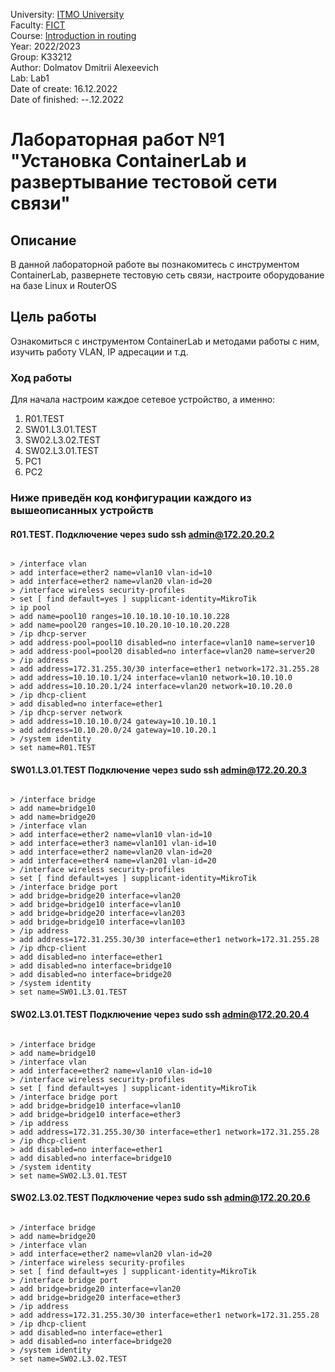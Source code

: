 University: [ITMO University](https://itmo.ru/ru/)  
Faculty: [FICT](https://fict.itmo.ru)  
Course: [Introduction in routing](https://github.com/itmo-ict-faculty/introduction-in-routing)  
Year: 2022/2023  
Group: K33212  
Author: Dolmatov Dmitrii Alexeevich  
Lab: Lab1  
Date of create: 16.12.2022  
Date of finished: --.12.2022  

# Лабораторная работ №1 "Установка ContainerLab и развертывание тестовой сети связи"  
## Описание  
В данной лабораторной работе вы познакомитесь с инструментом ContainerLab, развернете тестовую сеть связи, настроите оборудование на базе Linux и RouterOS
## Цель работы  
Ознакомиться с инструментом ContainerLab и методами работы с ним, изучить работу VLAN, IP адресации и т.д.
### Ход работы  
Для начала настроим каждое сетевое устройство, а именно:
1. R01.TEST
2. SW01.L3.01.TEST
3. SW02.L3.02.TEST
4. SW02.L3.01.TEST
5. PC1
6. PC2  
 
### Ниже приведён код конфигурации каждого из вышеописанных устройств
#### R01.TEST. Подключение через sudo ssh admin@172.20.20.2
<pre><code>
> /interface vlan  
> add interface=ether2 name=vlan10 vlan-id=10  
> add interface=ether2 name=vlan20 vlan-id=20  
> /interface wireless security-profiles  
> set [ find default=yes ] supplicant-identity=MikroTik  
> ip pool  
> add name=pool10 ranges=10.10.10.10-10.10.10.228  
> add name=pool20 ranges=10.10.20.10-10.10.20.228  
> /ip dhcp-server  
> add address-pool=pool10 disabled=no interface=vlan10 name=server10  
> add address-pool=pool20 disabled=no interface=vlan20 name=server20  
> /ip address  
> add address=172.31.255.30/30 interface=ether1 network=172.31.255.28  
> add address=10.10.10.1/24 interface=vlan10 network=10.10.10.0  
> add address=10.10.20.1/24 interface=vlan20 network=10.10.20.0  
> /ip dhcp-client  
> add disabled=no interface=ether1  
> /ip dhcp-server network  
> add address=10.10.10.0/24 gateway=10.10.10.1  
> add address=10.10.20.0/24 gateway=10.10.20.1  
> /system identity  
> set name=R01.TEST  
</code></pre>  

#### SW01.L3.01.TEST Подключение через sudo ssh admin@172.20.20.3 
<pre><code>  
> /interface bridge
> add name=bridge10  
> add name=bridge20  
> /interface vlan  
> add interface=ether2 name=vlan10 vlan-id=10  
> add interface=ether3 name=vlan101 vlan-id=10  
> add interface=ether2 name=vlan20 vlan-id=20    
> add interface=ether4 name=vlan201 vlan-id=20  
> /interface wireless security-profiles  
> set [ find default=yes ] supplicant-identity=MikroTik  
> /interface bridge port  
> add bridge=bridge20 interface=vlan20     
> add bridge=bridge10 interface=vlan10    
> add bridge=bridge20 interface=vlan203    
> add bridge=bridge10 interface=vlan103  
> /ip address  
> add address=172.31.255.30/30 interface=ether1 network=172.31.255.28  
> /ip dhcp-client  
> add disabled=no interface=ether1  
> add disabled=no interface=bridge10  
> add disabled=no interface=bridge20  
> /system identity  
> set name=SW01.L3.01.TEST  
</code></pre>  

#### SW02.L3.01.TEST Подключение через sudo ssh admin@172.20.20.4
<pre><code>
> /interface bridge  
> add name=bridge10  
> /interface vlan  
> add interface=ether2 name=vlan10 vlan-id=10  
> /interface wireless security-profiles  
> set [ find default=yes ] supplicant-identity=MikroTik  
> /interface bridge port  
> add bridge=bridge10 interface=vlan10  
> add bridge=bridge10 interface=ether3  
> /ip address  
> add address=172.31.255.30/30 interface=ether1 network=172.31.255.28  
> /ip dhcp-client  
> add disabled=no interface=ether1  
> add disabled=no interface=bridge10  
> /system identity  
> set name=SW02.L3.01.TEST  
</code></pre>  

#### SW02.L3.02.TEST Подключение через sudo ssh admin@172.20.20.6
<pre><code>     
> /interface bridge
> add name=bridge20
> /interface vlan
> add interface=ether2 name=vlan20 vlan-id=20
> /interface wireless security-profiles
> set [ find default=yes ] supplicant-identity=MikroTik
> /interface bridge port
> add bridge=bridge20 interface=vlan20
> add bridge=bridge20 interface=ether3
> /ip address
> add address=172.31.255.30/30 interface=ether1 network=172.31.255.28
> /ip dhcp-client
> add disabled=no interface=ether1
> add disabled=no interface=bridge20
> /system identity
> set name=SW02.L3.02.TEST  
</code></pre>  


